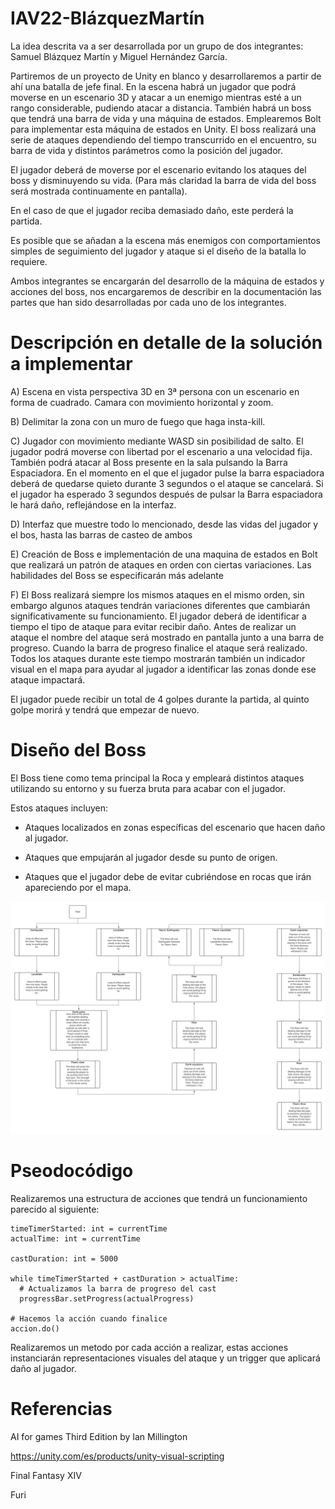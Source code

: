# IAV22-BlázquezMartín

La idea descrita va a ser desarrollada por un grupo de dos integrantes: Samuel Blázquez Martín y Miguel Hernández García.

Partiremos de un proyecto de Unity en blanco y desarrollaremos a partir de ahí una batalla de jefe final.
En la escena habrá un jugador que podrá moverse en un escenario 3D y atacar a un enemigo mientras esté a un rango considerable, pudiendo atacar a distancia.
También habrá un boss que tendrá una barra de vida y una máquina de estados. Emplearemos Bolt para implementar esta máquina de estados en Unity. El boss realizará una serie de ataques dependiendo del tiempo transcurrido en el encuentro, su barra de vida y distintos parámetros como la posición del jugador.

El jugador deberá de moverse por el escenario evitando los ataques del boss y disminuyendo su vida. (Para más claridad la barra de vida del boss será mostrada continuamente en pantalla).

En el caso de que el jugador reciba demasiado daño, este perderá la partida.

Es posible que se añadan a la escena más enemigos con comportamientos simples de seguimiento del jugador y ataque si el diseño de la batalla lo requiere.

Ambos integrantes se encargarán del desarrollo de la máquina de estados y acciones del boss, nos encargaremos de describir en la documentación las partes que han sido desarrolladas por cada uno de los integrantes.

# Descripción en detalle de la solución a implementar

A) Escena en vista perspectiva 3D en 3ª persona con un escenario en forma de cuadrado. Camara con movimiento horizontal y zoom.

B) Delimitar la zona con un muro de fuego que haga insta-kill.

C) Jugador con movimiento mediante WASD sin posibilidad de salto. El jugador podrá moverse con libertad por el escenario a una velocidad fija. También podrá atacar al Boss presente en la sala pulsando la Barra Espaciadora. En el momento en el que el jugador pulse la barra espaciadora deberá de quedarse quieto durante 3 segundos o el ataque se cancelará. Si el jugador ha esperado 3 segundos después de pulsar la Barra espaciadora le hará daño, reflejándose en la interfaz.

D) Interfaz que muestre todo lo mencionado, desde las vidas del jugador y el bos, hasta las barras de casteo de ambos

E) Creación de Boss e implementación de una maquina de estados en Bolt que realizará un patrón de ataques en orden con ciertas variaciones. Las habilidades del Boss se especificarán más adelante

F) El Boss realizará siempre los mismos ataques en el mismo orden, sin embargo algunos ataques tendrán variaciones diferentes que cambiarán significativamente su funcionamiento. El jugador deberá de identificar a tiempo el tipo de ataque para evitar recibir daño. Antes de realizar un ataque el nombre del ataque será mostrado en pantalla junto a una barra de progreso. Cuando la barra de progreso finalice el ataque será realizado. Todos los ataques durante este tiempo mostrarán también un indicador visual en el mapa para ayudar al jugador a identificar las zonas donde ese ataque impactará.

El jugador puede recibir un total de 4 golpes durante la partida, al quinto golpe morirá y tendrá que empezar de nuevo.

# Diseño del Boss

El Boss tiene como tema principal la Roca y empleará distintos ataques utilizando su entorno y su fuerza bruta para acabar con el jugador.

Estos ataques incluyen:

- Ataques localizados en zonas específicas del escenario que hacen daño al jugador.

- Ataques que empujarán al jugador desde su punto de origen.

- Ataques que el jugador debe de evitar cubriéndose en rocas que irán apareciendo por el mapa.

![Timeline](timeline.png)

# Pseodocódigo

Realizaremos una estructura de acciones que tendrá un funcionamiento parecido al siguiente:

```
timeTimerStarted: int = currentTime
actualTime: int = currentTime

castDuration: int = 5000

while timeTimerStarted + castDuration > actualTime:
  # Actualizamos la barra de progreso del cast
  progressBar.setProgress(actualProgress)

# Hacemos la acción cuando finalice
accion.do()

```

Realizaremos un metodo por cada acción a realizar, estas acciones instanciarán representaciones visuales del ataque y un trigger que aplicará daño al jugador.

# Referencias

AI for games Third Edition by Ian Millington

https://unity.com/es/products/unity-visual-scripting

Final Fantasy XIV

Furi
